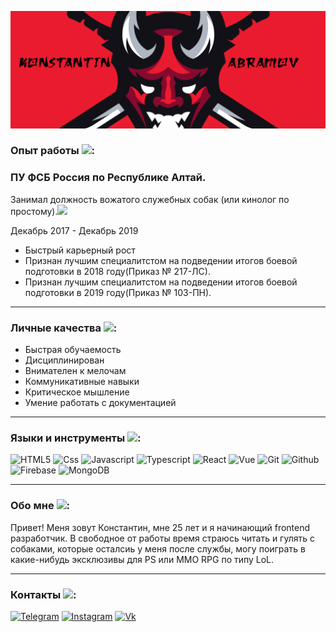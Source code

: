 ![Header](https://github.com/enc0re1337/enc0re1337/blob/main/Assets/Logo.jpg)

### Опыт работы <img src="https://img.icons8.com/external-itim2101-lineal-color-itim2101/64/000000/external-job-human-resource-itim2101-lineal-color-itim2101.png"/>:
### ПУ ФСБ Россия по Республике Алтай.
Занимал должность вожатого служебных собак (или кинолог по простому).<img src="https://img.icons8.com/pastel-glyph/64/000000/dog--v4.png"/>

Декабрь 2017 - Декабрь 2019
<ul>
 <li>Быстрый карьерный рост
 <li>Признан лучшим специалитстом на подведении итогов боевой подготовки в 2018 году(Приказ № 217-ЛС).
 <li>Признан лучшим специалитстом на подведении итогов боевой подготовки в 2019 году(Приказ № 103-ПН).
</ul>

<hr>

### Личные качества <img src="https://img.icons8.com/external-indigo-line-kalash/48/000000/external-personal-business-management-indigo-line-kalash.png"/>:
<ul>
 <li>Быстрая обучаемость
 <li>Дисциплинирован
 <li>Внимателен к мелочам
 <li>Коммуникативные навыки
 <li>Критическое мышление
 <li>Умение работать с документацией
</ul>

<hr>

### Языки и инструменты <img src="https://img.icons8.com/external-justicon-lineal-color-justicon/64/000000/external-tools-creativity-and-design-justicon-lineal-color-justicon.png"/>:

![HTML5](https://img.shields.io/badge/-HTML-090909?style=for-the-badge&logo=HTML5)
![Css](https://img.shields.io/badge/-Css-090909?style=for-the-badge&logo=CSS3&logoColor=4F4FD9)
![Javascript](https://img.shields.io/badge/-Javascript-090909?style=for-the-badge&logo=Javascript&logoColor=FFBF40)
![Typescript](https://img.shields.io/badge/-Typescript-090909?style=for-the-badge&logo=Typescript)
![React](https://img.shields.io/badge/-React-090909?style=for-the-badge&logo=React)
![Vue](https://img.shields.io/badge/-Vue-090909?style=for-the-badge&logo=V&logoColor=329000)
![Git](https://img.shields.io/badge/-Git-090909?style=for-the-badge&logo=Git)
![Github](https://img.shields.io/badge/-GitHub-090909?style=for-the-badge&logo=GitHub)
![Firebase](https://img.shields.io/badge/-Firebase-090909?style=for-the-badge&logo=Firebase)
![MongoDB](https://img.shields.io/badge/-MongoDB-090909?style=for-the-badge&logo=MongoDB)

<hr>

### Обо мне <img src="https://img.icons8.com/ios-filled/50/000000/guest-male--v2.png"/>:
Привет! Меня зовут Константин, мне 25 лет и я начинающий frontend разработчик.
В свободное от работы время страюсь читать и гулять с собаками, которые осталсиь у меня после службы, могу поиграть в какие-нибудь эксклюзивы для PS или MMO RPG по типу LoL.

<hr>

### Контакты <img src="https://img.icons8.com/material-rounded/24/000000/phone--v1.png"/>:
[![Telegram](https://img.shields.io/badge/-Telega-090909?style=for-the-badge&logo=Telegram)](https://t.me/CRXWW)
[![Instagram](https://img.shields.io/badge/-Insta-090909?style=for-the-badge&logo=Instagram)](https://www.instagram.com/kk.abramov/)
[![Vk](https://img.shields.io/badge/-VK-090909?style=for-the-badge&logo=Vk)](https://vk.com/idmbrouk)